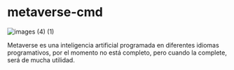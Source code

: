# metaverse-cmd

![images (4) (1)](https://user-images.githubusercontent.com/100559046/155944898-606d30ee-0ca8-479f-8154-4fe85661fc34.jpeg)

Metaverse es una inteligencia artificial programada en diferentes idiomas programativos, por el momento no está completo, pero cuando la complete, será de mucha utilidad.
